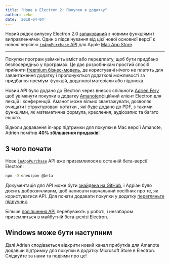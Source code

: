 ```yaml
---
title: "Нове в Electron 2: Покупки в додатку"
author: zeke
date: '2018-04-04'
---
```

  
Новий рядок випуску Electron 2.0 [запакований](https://github.com/electron/electron/releases/tag/v2.0.0-beta.1) з новими функціями і виправленнями. Один з підсвічування від цієї нової основної версії є новою версією [`inAppPurchase` API](https://github.com/electron/electron/blob/master/docs/api/in-app-purchase.md) для Apple [Mac App Store](https://support.apple.com/en-us/HT202023).

---

Покупки програм увімкніть вміст або передплату, щоб бути придбано безпосередньо у програмах. Це дає розробникам простий спосіб прийняти [freemium бізнес-модель](https://developer.apple.com/app-store/freemium-business-model/), де користувачі нічого не платять для завантаження додатку і пропонуються додаткові можливості за придбання преміум-функцій, додаткові матеріали або підписка.

Новий API було додано до Electron через внесок спільноти [Adrien Fery](https://github.com/AdrienFery) щоб увімкнути покупки в додатку [Amanote](https://amanote.com/)офіційний клієнт Electron для лекцій і конференцій. Аманот може вільно звантажувати, дозволяє очищати і структуровані нотатки , які буде додано до PDF, з такими функціями, як математична формула, креслення, аудіозапис та багато іншого.

Відколи додавання in-app підтримки для покупки в Mac версії Amanote, Adrien помітив **40% збільшення продажів**!

## З чого почати

Нове [`inAppPurchase`](https://github.com/electron/electron/blob/master/docs/api/in-app-purchase.md) API вже приземлилося в останній бета-версії Electron:

```sh
npm -D електрон @beta
```

Документація для API може бути [знайдена на GitHub](https://github.com/electron/electron/blob/master/docs/api/in-app-purchase.md), і Адріан було досить доброзичливим, щоб написати навчальний посібник про те, як користуватися API. Для почати додавати покупки у додатку [перегляньте підручник](https://github.com/AdrienFery/electron/blob/a69bbe882aed1a5aee2b7910afe09900275b2bf6/docs/tutorial/in-app-purchases.md).

Більше [поліпшення API](https://github.com/electron/electron/pull/12464) перебувають у роботі, і незабаром приземлиться в майбутній бета-релізі Electron.

## Windows може бути наступним

Далі Adrien сподівається відкрити новий канал прибутків для Amanote додавши підтримку для покупки в додатку Microsoft Store в Electron. Слідкуйте за нами та подіями про це!
